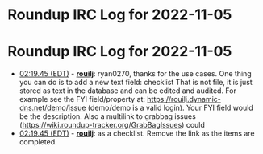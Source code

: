 # Roundup IRC Log for 2022-11-05 #
# Roundup IRC Log for 2022-11-05
* <a href="#02:19.45" id="02:19.45">02:19.45 (EDT)</a> - __[rouilj](https://github.com/rouilj)__: ryan0270, thanks for the use cases. One thing you can do is to add a new text field: checklist That is not  file, it is just stored as text in the database and can be edited and audited. For example see the FYI field/property at: <https://rouilj.dynamic-dns.net/demo/issue> (demo/demo is a valid login). Your FYI field would be the description. Also a multilink to grabbag issues (<https://wiki.roundup-tracker.org/GrabBagIssues>) could
* <a href="#02:19.45" id="02:19.45">02:19.45 (EDT)</a> - __[rouilj](https://github.com/rouilj)__: as a checklist. Remove the link as the items are completed.

